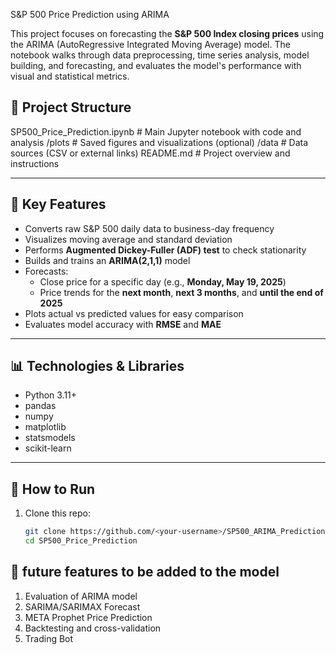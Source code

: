 S&P 500 Price Prediction using ARIMA

This project focuses on forecasting the **S&P 500 Index closing prices** using the ARIMA (AutoRegressive Integrated Moving Average) model. The notebook walks through data preprocessing, time series analysis, model building, and forecasting, and evaluates the model's performance with visual and statistical metrics.

## 📂 Project Structure
SP500_Price_Prediction.ipynb # Main Jupyter notebook with code and analysis
/plots # Saved figures and visualizations (optional)
/data # Data sources (CSV or external links)
README.md # Project overview and instructions


---

## 🧠 Key Features

- Converts raw S&P 500 daily data to business-day frequency
- Visualizes moving average and standard deviation
- Performs **Augmented Dickey-Fuller (ADF) test** to check stationarity
- Builds and trains an **ARIMA(2,1,1)** model
- Forecasts:
  - Close price for a specific day (e.g., **Monday, May 19, 2025**)
  - Price trends for the **next month**, **next 3 months**, and **until the end of 2025**
- Plots actual vs predicted values for easy comparison
- Evaluates model accuracy with **RMSE** and **MAE**

---

## 📊 Technologies & Libraries

- Python 3.11+
- pandas
- numpy
- matplotlib
- statsmodels
- scikit-learn

---

## 📌 How to Run

1. Clone this repo:
   ```bash
   git clone https://github.com/<your-username>/SP500_ARIMA_Prediction.git
   cd SP500_Price_Prediction

## 📌 future features to be added to the model
1. Evaluation of ARIMA model
2. SARIMA/SARIMAX Forecast
3. META Prophet Price Prediction
4. Backtesting and cross-validation
5. Trading Bot
